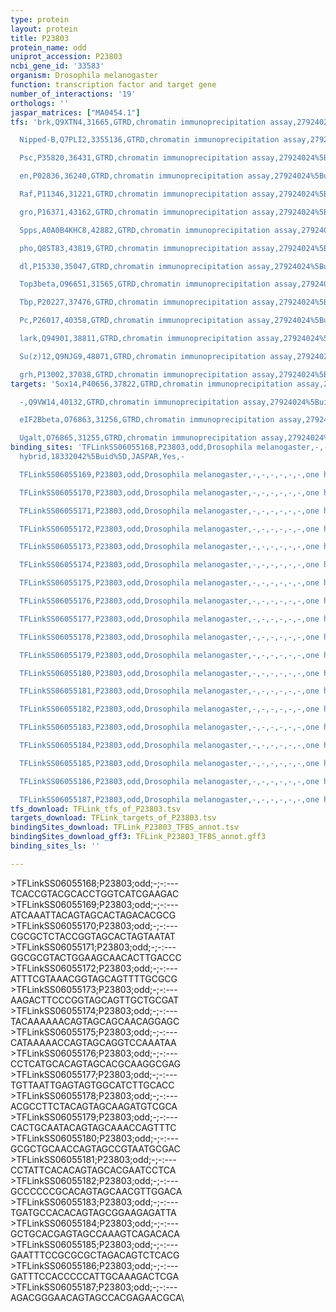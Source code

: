 ```yaml
---
type: protein
layout: protein
title: P23803
protein_name: odd
uniprot_accession: P23803
ncbi_gene_id: '33583'
organism: Drosophila melanogaster
function: transcription factor and target gene
number_of_interactions: '19'
orthologs: ''
jaspar_matrices: ["MA0454.1"]
tfs: 'brk,Q9XTN4,31665,GTRD,chromatin immunoprecipitation assay,27924024%5Buid%5D,No

  Nipped-B,Q7PLI2,3355136,GTRD,chromatin immunoprecipitation assay,27924024%5Buid%5D,No

  Psc,P35820,36431,GTRD,chromatin immunoprecipitation assay,27924024%5Buid%5D,No

  en,P02836,36240,GTRD,chromatin immunoprecipitation assay,27924024%5Buid%5D,No

  Raf,P11346,31221,GTRD,chromatin immunoprecipitation assay,27924024%5Buid%5D,No

  gro,P16371,43162,GTRD,chromatin immunoprecipitation assay,27924024%5Buid%5D,No

  Spps,A0A0B4KHC8,42882,GTRD,chromatin immunoprecipitation assay,27924024%5Buid%5D,No

  pho,Q8ST83,43819,GTRD,chromatin immunoprecipitation assay,27924024%5Buid%5D,No

  dl,P15330,35047,GTRD,chromatin immunoprecipitation assay,27924024%5Buid%5D,No

  Top3beta,O96651,31565,GTRD,chromatin immunoprecipitation assay,27924024%5Buid%5D,No

  Tbp,P20227,37476,GTRD,chromatin immunoprecipitation assay,27924024%5Buid%5D,No

  Pc,P26017,40358,GTRD,chromatin immunoprecipitation assay,27924024%5Buid%5D,No

  lark,Q94901,38811,GTRD,chromatin immunoprecipitation assay,27924024%5Buid%5D,No

  Su(z)12,Q9NJG9,48071,GTRD,chromatin immunoprecipitation assay,27924024%5Buid%5D,No

  grh,P13002,37038,GTRD,chromatin immunoprecipitation assay,27924024%5Buid%5D,No'
targets: 'Sox14,P40656,37822,GTRD,chromatin immunoprecipitation assay,27924024%5Buid%5D,No

  -,Q9VW14,40132,GTRD,chromatin immunoprecipitation assay,27924024%5Buid%5D,No

  eIF2Bbeta,O76863,31256,GTRD,chromatin immunoprecipitation assay,27924024%5Buid%5D,No

  Ugalt,O76865,31255,GTRD,chromatin immunoprecipitation assay,27924024%5Buid%5D,No'
binding_sites: 'TFLinkSS06055168,P23803,odd,Drosophila melanogaster,-,-,-,-,-,-,one
  hybrid,18332042%5Buid%5D,JASPAR,Yes,-

  TFLinkSS06055169,P23803,odd,Drosophila melanogaster,-,-,-,-,-,-,one hybrid,18332042%5Buid%5D,JASPAR,Yes,-

  TFLinkSS06055170,P23803,odd,Drosophila melanogaster,-,-,-,-,-,-,one hybrid,18332042%5Buid%5D,JASPAR,Yes,-

  TFLinkSS06055171,P23803,odd,Drosophila melanogaster,-,-,-,-,-,-,one hybrid,18332042%5Buid%5D,JASPAR,Yes,-

  TFLinkSS06055172,P23803,odd,Drosophila melanogaster,-,-,-,-,-,-,one hybrid,18332042%5Buid%5D,JASPAR,Yes,-

  TFLinkSS06055173,P23803,odd,Drosophila melanogaster,-,-,-,-,-,-,one hybrid,18332042%5Buid%5D,JASPAR,Yes,-

  TFLinkSS06055174,P23803,odd,Drosophila melanogaster,-,-,-,-,-,-,one hybrid,18332042%5Buid%5D,JASPAR,Yes,-

  TFLinkSS06055175,P23803,odd,Drosophila melanogaster,-,-,-,-,-,-,one hybrid,18332042%5Buid%5D,JASPAR,Yes,-

  TFLinkSS06055176,P23803,odd,Drosophila melanogaster,-,-,-,-,-,-,one hybrid,18332042%5Buid%5D,JASPAR,Yes,-

  TFLinkSS06055177,P23803,odd,Drosophila melanogaster,-,-,-,-,-,-,one hybrid,18332042%5Buid%5D,JASPAR,Yes,-

  TFLinkSS06055178,P23803,odd,Drosophila melanogaster,-,-,-,-,-,-,one hybrid,18332042%5Buid%5D,JASPAR,Yes,-

  TFLinkSS06055179,P23803,odd,Drosophila melanogaster,-,-,-,-,-,-,one hybrid,18332042%5Buid%5D,JASPAR,Yes,-

  TFLinkSS06055180,P23803,odd,Drosophila melanogaster,-,-,-,-,-,-,one hybrid,18332042%5Buid%5D,JASPAR,Yes,-

  TFLinkSS06055181,P23803,odd,Drosophila melanogaster,-,-,-,-,-,-,one hybrid,18332042%5Buid%5D,JASPAR,Yes,-

  TFLinkSS06055182,P23803,odd,Drosophila melanogaster,-,-,-,-,-,-,one hybrid,18332042%5Buid%5D,JASPAR,Yes,-

  TFLinkSS06055183,P23803,odd,Drosophila melanogaster,-,-,-,-,-,-,one hybrid,18332042%5Buid%5D,JASPAR,Yes,-

  TFLinkSS06055184,P23803,odd,Drosophila melanogaster,-,-,-,-,-,-,one hybrid,18332042%5Buid%5D,JASPAR,Yes,-

  TFLinkSS06055185,P23803,odd,Drosophila melanogaster,-,-,-,-,-,-,one hybrid,18332042%5Buid%5D,JASPAR,Yes,-

  TFLinkSS06055186,P23803,odd,Drosophila melanogaster,-,-,-,-,-,-,one hybrid,18332042%5Buid%5D,JASPAR,Yes,-

  TFLinkSS06055187,P23803,odd,Drosophila melanogaster,-,-,-,-,-,-,one hybrid,18332042%5Buid%5D,JASPAR,Yes,-'
tfs_download: TFLink_tfs_of_P23803.tsv
targets_download: TFLink_targets_of_P23803.tsv
bindingSites_download: TFLink_P23803_TFBS_annot.tsv
bindingSites_download_gff3: TFLink_P23803_TFBS_annot.gff3
binding_sites_ls: ''

---
```

\>TFLinkSS06055168;P23803;odd;-;-:---\TCACCGTACGCACCTGGTCATCGAAGAC\\>TFLinkSS06055169;P23803;odd;-;-:---\ATCAAATTACAGTAGCACTAGACACGCG\\>TFLinkSS06055170;P23803;odd;-;-:---\CGCGCTCTACCGGTAGCACTAGTAATAT\\>TFLinkSS06055171;P23803;odd;-;-:---\GGCGCGTACTGGAAGCAACACTTGACCC\\>TFLinkSS06055172;P23803;odd;-;-:---\ATTTCGTAAACGGTAGCAGTTTTGCGCG\\>TFLinkSS06055173;P23803;odd;-;-:---\AAGACTTCCCGGTAGCAGTTGCTGCGAT\\>TFLinkSS06055174;P23803;odd;-;-:---\TACAAAAAACAGTAGCAGCAACAGGAGC\\>TFLinkSS06055175;P23803;odd;-;-:---\CATAAAAACCAGTAGCAGGTCCAAATAA\\>TFLinkSS06055176;P23803;odd;-;-:---\CCTCATGCACAGTAGCACGCAAGGCGAG\\>TFLinkSS06055177;P23803;odd;-;-:---\TGTTAATTGAGTAGTGGCATCTTGCACC\\>TFLinkSS06055178;P23803;odd;-;-:---\ACGCCTTCTACAGTAGCAAGATGTCGCA\\>TFLinkSS06055179;P23803;odd;-;-:---\CACTGCAATACAGTAGCAAACCAGTTTC\\>TFLinkSS06055180;P23803;odd;-;-:---\GCGCTGCAACCAGTAGCCGTAATGCGAC\\>TFLinkSS06055181;P23803;odd;-;-:---\CCTATTCACACAGTAGCACGAATCCTCA\\>TFLinkSS06055182;P23803;odd;-;-:---\GCCCCCCGCACAGTAGCAACGTTGGACA\\>TFLinkSS06055183;P23803;odd;-;-:---\TGATGCCACACAGTAGCGGAAGAGATTA\\>TFLinkSS06055184;P23803;odd;-;-:---\GCTGCACGAGTAGCCAAAGTCAGACACA\\>TFLinkSS06055185;P23803;odd;-;-:---\GAATTTCCGCGCGCTAGACAGTCTCACG\\>TFLinkSS06055186;P23803;odd;-;-:---\GATTTCCACCCCCATTGCAAAGACTCGA\\>TFLinkSS06055187;P23803;odd;-;-:---\AGACGGGAACAGTAGCCACGAGAACGCA\